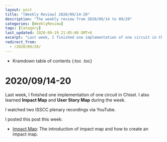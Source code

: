 ```yaml
---
layout: post
title: "[Weekly Review] 2020/09/14-20"
description: "The weekly review from 2020/09/14 to 09/20"
categories: [WeeklyReview]
tags: [Category]
last_updated: 2020-09-19 21:05:00 GMT+8
excerpt: "Last week, I finished one implementation of one circuit in Chisel. I also learned Impact Map and User Story Map during the week."
redirect_from:
  - /2020/09/20/
---
```


* Kramdown table of contents
{:toc .toc}
# 2020/09/14-20

Last week, I finished one implementation of one circuit in Chisel. I also learned **Impact Map** and **User Story Map** during the week.

I watched two ISSCC plenary recordings via YouTube.

I posted this post this week:

+ [Impact Map](https://singularitykchen.github.io/blog/2020/09/17/Glean-Impact-Map/): The introduction of impact map and how to create an impact map.

